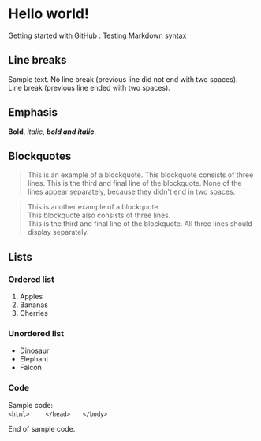 # Hello world!
Getting started with GitHub : Testing Markdown syntax  
## Line breaks  
Sample text.
No line break (previous line did not end with two spaces).  
Line break (previous line ended with two spaces).
## Emphasis  
**Bold**, *italic*, ***bold and italic***.
## Blockquotes  
> This is an example of a blockquote.
> This blockquote consists of three lines.
> This is the third and final line of the blockquote. None of the lines appear separately, because they didn't end in two spaces.  
  
> This is another example of a blockquote.  
> This blockquote also consists of three lines.  
> This is the third and final line of the blockquote. All three lines should display separately.  
## Lists  
### Ordered list
1. Apples
2. Bananas
3. Cherries
### Unordered list
- Dinosaur
- Elephant
- Falcon  
### Code  
Sample code:  
``<html>
``    <head>
``    </head>
``    <body>
``    </body>
``</html>
  
End of sample code.
